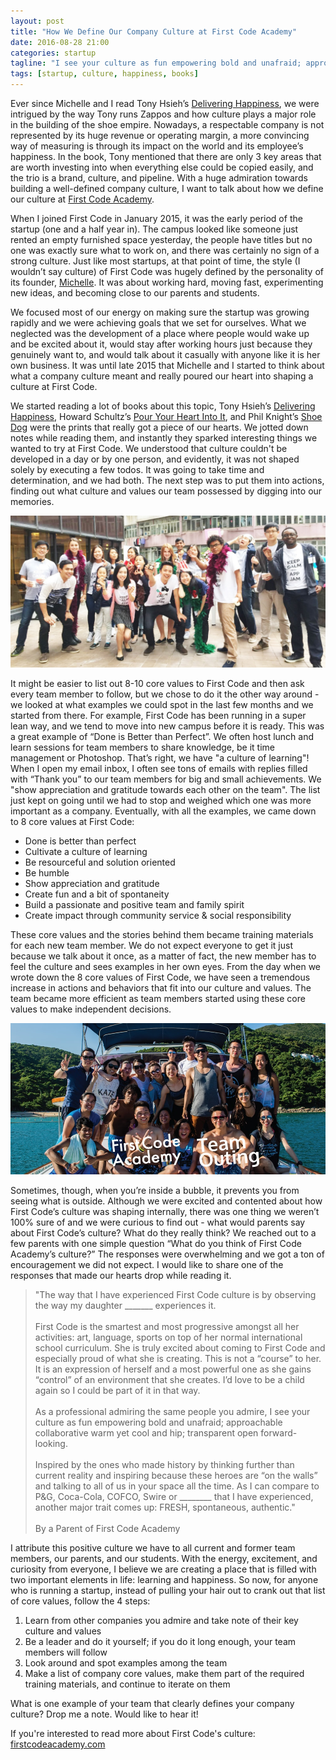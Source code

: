 ```yaml
---
layout: post
title: "How We Define Our Company Culture at First Code Academy"
date: 2016-08-28 21:00
categories: startup
tagline: "I see your culture as fun empowering bold and unafraid; approachable collaborative warm yet cool and hip; transparent open forward looking. - A Parent of First Code Academy"
tags: [startup, culture, happiness, books]
---
```


Ever since Michelle and I read Tony Hsieh’s <a href="https://www.amazon.com/gp/product/0446576220/ref=as_li_tl?ie=UTF8&camp=1789&creative=9325&creativeASIN=0446576220&linkCode=as2&tag=kevon-20&linkId=ee5073a25ed1b1b4a5750837accd88b3" target="_blank">Delivering Happiness</a>, we were intrigued by the way Tony runs Zappos and how culture plays a major role in the building of the shoe empire. Nowadays, a respectable company is not represented by its huge revenue or operating margin, a more convincing way of measuring is through its impact on the world and its employee’s happiness. In the book, Tony mentioned that there are only 3 key areas that are worth investing into when everything else could be copied easily, and the trio is a brand, culture, and pipeline. With a huge admiration towards building a well-defined company culture, I want to talk about how we define our culture at <a href="http://firstcodeacademy.com" target="_blank">First Code Academy</a>.

When I joined First Code in January 2015, it was the early period of the startup (one and a half year in). The campus looked like someone just rented an empty furnished space yesterday, the people have titles but no one was exactly sure what to work on, and there was certainly no sign of a strong culture. Just like most startups, at that point of time, the style (I wouldn’t say culture) of First Code was hugely defined by the personality of its founder, <a href="http://www.sunmichelle.com/" target="_blank">Michelle</a>. It was about working hard, moving fast, experimenting new ideas, and becoming close to our parents and students.

We focused most of our energy on making sure the startup was growing rapidly and we were achieving goals that we set for ourselves. What we neglected was the development of a place where people would wake up and be excited about it, would stay after working hours just because they genuinely want to, and would talk about it casually with anyone like it is her own business. It was until late 2015 that Michelle and I started to think about what a company culture meant and really poured our heart into shaping a culture at First Code.

We started reading a lot of books about this topic, Tony Hsieh’s <a href="https://www.amazon.com/gp/product/0446576220/ref=as_li_tl?ie=UTF8&camp=1789&creative=9325&creativeASIN=0446576220&linkCode=as2&tag=kevon-20&linkId=ee5073a25ed1b1b4a5750837accd88b3" target="_blank">Delivering Happiness</a>, Howard Schultz’s <a href="https://www.amazon.com/gp/product/0786883561/ref=as_li_tl?ie=UTF8&camp=1789&creative=9325&creativeASIN=0786883561&linkCode=as2&tag=kevon-20&linkId=f35f270d21c6ffd59bc71e259a05a578">Pour Your Heart Into It</a>, and Phil Knight’s <a href="https://www.amazon.com/gp/product/1501135910/ref=as_li_tl?ie=UTF8&camp=1789&creative=9325&creativeASIN=1501135910&linkCode=as2&tag=kevon-20&linkId=37da1b98e081021684173bf20b0ba0ff">Shoe Dog</a> were the prints that really got a piece of our hearts. We jotted down notes while reading them, and instantly they sparked interesting things we wanted to try at First Code. We understood that culture couldn't be developed in a day or by one person, and evidently, it was not shaped solely by executing a few todos. It was going to take time and determination, and we had both. The next step was to put them into actions, finding out what culture and values our team possessed by digging into our memories.

<img class="full-image" src="/assets/images/posts/firstcode-teamhk.jpg" alt="First Code Academy Team Hong Kong" />

It might be easier to list out 8-10 core values to First Code and then ask every team member to follow, but we chose to do it the other way around - we looked at what examples we could spot in the last few months and we started from there. For example, First Code has been running in a super lean way, and we tend to move into new campus before it is ready. This was a great example of “Done is Better than Perfect”. We often host lunch and learn sessions for team members to share knowledge, be it time management or Photoshop. That’s right, we have "a culture of learning"! When I open my email inbox, I often see tons of emails with replies filled with “Thank you” to our team members for big and small achievements. We "show appreciation and gratitude towards each other on the team". The list just kept on going until we had to stop and weighed which one was more important as a company. Eventually, with all the examples, we came down to 8 core values at First Code:

- Done is better than perfect
- Cultivate a culture of learning
- Be resourceful and solution oriented
- Be humble
- Show appreciation and gratitude
- Create fun and a bit of spontaneity
- Build a passionate and positive team and family spirit
- Create impact through community service & social responsibility

These core values and the stories behind them became training materials for each new team member. We do not expect everyone to get it just because we talk about it once, as a matter of fact, the new member has to feel the culture and sees examples in her own eyes. From the day when we wrote down the 8 core values of First Code, we have seen a tremendous increase in actions and behaviors that fit into our culture and values. The team became more efficient as team members started using these core values to make independent decisions.

<img class="full-image" src="/assets/images/posts/firstcode-outing.jpg" alt="First Code Academy Team Outing" />

Sometimes, though, when you’re inside a bubble, it prevents you from seeing what is outside. Although we were excited and contented about how First Code’s culture was shaping internally, there was one thing we weren’t 100% sure of and we were curious to find out - what would parents say about First Code’s culture? What do they really think? We reached out to a few parents with one simple question “What do you think of First Code Academy’s culture?” The responses were overwhelming and we got a ton of encouragement we did not expect. I would like to share one of the responses that made our hearts drop while reading it.

> <span class="quote">"The way that I have experienced First Code culture is by observing the way my daughter _______ experiences it.<br><br>
> First Code is the smartest and most progressive amongst all her activities: art, language, sports on top of her normal international school curriculum. She is truly excited about coming to First Code and especially proud of what she is creating. This is not a “course” to her. It is an expression of herself and a most powerful one as she gains “control” of an environment that she creates. I’d love to be a child again so I could be part of it in that way.<br><br>
> As a professional admiring the same people you admire, I see your culture as fun empowering bold and unafraid; approachable collaborative warm yet cool and hip; transparent open forward-looking.<br><br>
> Inspired by the ones who made history by thinking further than current reality and inspiring because these heroes are “on the walls” and talking to all of us in your space all the time. As I can compare to P&G, Coca-Cola, COFCO, Swire or ________ that I have experienced, another major trait comes up: FRESH, spontaneous, authentic."<br><br>
> By a Parent of First Code Academy</span>

I attribute this positive culture we have to all current and former team members, our parents, and our students. With the energy, excitement, and curiosity from everyone, I believe we are creating a place that is filled with two important elements in life: learning and happiness. So now, for anyone who is running a startup, instead of pulling your hair out to crank out that list of core values, follow the 4 steps:

1. Learn from other companies you admire and take note of their key culture and values
2. Be a leader and do it yourself; if you do it long enough, your team members will follow
3. Look around and spot examples among the team
4. Make a list of company core values, make them part of the required training materials, and continue to iterate on them

What is one example of your team that clearly defines your company culture? Drop me a note. Would like to hear it!

If you're interested to read more about First Code's culture: <a href="http://hk.firstcodeacademy.com/careers" target="_blank">firstcodeacademy.com</a>